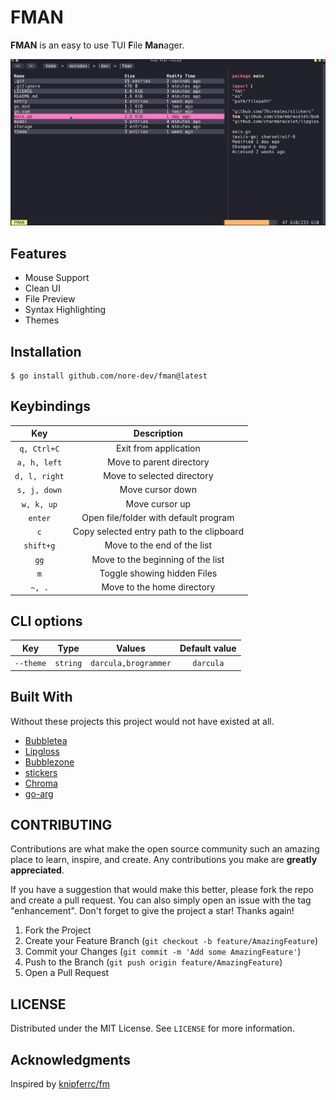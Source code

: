# FMAN

**FMAN** is an easy to use TUI **F**ile **Man**ager.

![Preview](./fman.gif)

## Features

- Mouse Support
- Clean UI
- File Preview
- Syntax Highlighting
- Themes

## Installation

```
$ go install github.com/nore-dev/fman@latest
```

## Keybindings

|      Key      |                Description                |
| :-----------: | :---------------------------------------: |
|  `q, Ctrl+C`  |           Exit from application           |
| `a, h, left`  |         Move to parent directory          |
| `d, l, right` |        Move to selected directory         |
| `s, j, down`  |             Move cursor down              |
|  `w, k, up`   |              Move cursor up               |
|    `enter`    |   Open file/folder with default program   |
|      `c`      | Copy selected entry path to the clipboard |
|   `shift+g`   |        Move to the end of the list        |
|     `gg`      |     Move to the beginning of the list     |
|      `m`      |        Toggle showing hidden Files        |
|    `~, .`     |        Move to the home directory         |

## CLI options

|    Key    |   Type   |        Values        | Default value |
| :-------: | :------: | :------------------: | :-----------: |
| `--theme` | `string` | `darcula,brogrammer` |   `darcula`   |

## Built With

Without these projects this project would not have existed at all.

- [Bubbletea](https://github.com/charmbracelet/bubbletea/)
- [Lipgloss](https://github.com/charmbracelet/lipgloss)
- [Bubblezone](https://github.com/lrstanley/bubblezone)
- [stickers](https://github.com/76creates/stickers)
- [Chroma](https://github.com/alecthomas/chroma)
- [go-arg](https://github.com/alexflint/go-arg)

## CONTRIBUTING

Contributions are what make the open source community such an amazing place to learn, inspire, and create. Any contributions you make are **greatly appreciated**.

If you have a suggestion that would make this better, please fork the repo and create a pull request. You can also simply open an issue with the tag "enhancement".
Don't forget to give the project a star! Thanks again!

1. Fork the Project
2. Create your Feature Branch (`git checkout -b feature/AmazingFeature`)
3. Commit your Changes (`git commit -m 'Add some AmazingFeature'`)
4. Push to the Branch (`git push origin feature/AmazingFeature`)
5. Open a Pull Request

## LICENSE

Distributed under the MIT License. See `LICENSE` for more information.

## Acknowledgments

Inspired by [knipferrc/fm](https://github.com/knipferrc/fm)
